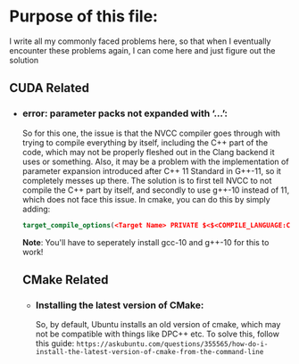 # Purpose of this file:
I write all my commonly faced problems here, so that when I eventually encounter these problems again, I can come here and just figure out the solution


## CUDA Related

- ### error: parameter packs not expanded with ‘...’:
    So for this one, the issue is that the NVCC compiler goes through with trying to compile everything by itself, including the C++ part of the code, which may not be properly fleshed out in the Clang backend it uses or something. Also, it may be a problem with the implementation of parameter expansion introduced after C++ 11 Standard in G++-11, so it completely messes up there. The solution is to first tell NVCC to not compile the C++ part by itself, and secondly to use g++-10 instead of 11, which does not face this issue. In cmake, you can do this by simply adding:

  ```cmake
  target_compile_options(<Target Name> PRIVATE $<$<COMPILE_LANGUAGE:CUDA>:-x=cu -ccbin=g++-10>)
  ```

  **Note**: You'll have to seperately install gcc-10 and g++-10 for this to work!


  ## CMake Related

  - ### Installing the latest version of CMake:
    So, by default, Ubuntu installs an old version of cmake, which may not be compatible with things like DPC++ etc.
    To solve this, follow this guide:
            ```https://askubuntu.com/questions/355565/how-do-i-install-the-latest-version-of-cmake-from-the-command-line```

